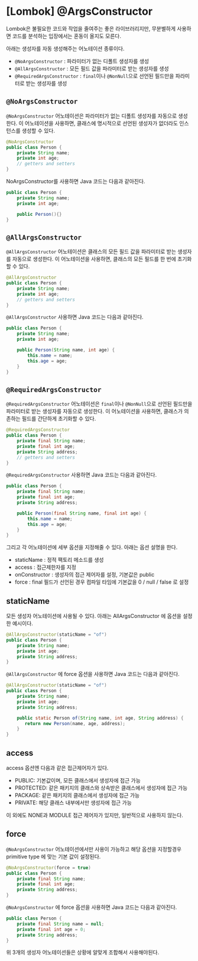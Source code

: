 # [Lombok] @ArgsConstructor

Lombok은 불필요한 코드와 작업을 줄여주는 좋은 라이브러리지만, 무분별하게 사용하면 코드를 분석하는 입장에서는 혼동이 올지도 모른다.

아래는 생성자를 자동 생성해주는 어노테이션 종류이다.

- `@NoArgsConstructor` : 파라미터가 없는 디폴트 생성자를 생성
- `@AllArgsConstructor` : 모든 필드 값을 파라미터로 받는 생성자를 생성
- `@RequiredArgsConstructor` : `final`이나 `@NonNull`으로 선언된 필드만을 파라미터로 받는 생성자를 생성

## `@NoArgsConstructor`

`@NoArgsConstructor` 어노테이션은 파라미터가 없는 디폴트 생성자를 자동으로 생성한다. 이 어노테이션을 사용하면, 클래스에 명시적으로 선언된 생성자가 없더라도 인스턴스를 생성할 수 있다.

```java
@NoArgsConstructor
public class Person {
    private String name;
    private int age;
    // getters and setters
}
```

NoArgsConstructor를 사용하면 Java 코드는 다음과 같아진다.

```java
public class Person {
    private String name;
    private int age;

	public Person(){}
}
```

## `@AllArgsConstructor`

`@AllArgsConstructor` 어노테이션은 클래스의 모든 필드 값을 파라미터로 받는 생성자를 자동으로 생성한다. 이 어노테이션을 사용하면, 클래스의 모든 필드를 한 번에 초기화할 수 있다.

```java
@AllArgsConstructor
public class Person {
    private String name;
    private int age;
    // getters and setters
}
```

`@AllArgsConstructor` 사용하면 Java 코드는 다음과 같아진다.

```java
public class Person {
    private String name;
    private int age;

    public Person(String name, int age) {
    	this.name = name;
        this.age = age;
    }
}
```

## `@RequiredArgsConstructor`

`@RequiredArgsConstructor` 어노테이션은 `final`이나 `@NonNull`으로 선언된 필드만을 파라미터로 받는 생성자를 자동으로 생성한다. 이 어노테이션을 사용하면, 클래스가 의존하는 필드를 간단하게 초기화할 수 있다.

```java
@RequiredArgsConstructor
public class Person {
    private final String name;
    private final int age;
    private String address;
    // getters and setters
}
```

`@RequiredArgsConstructor` 사용하면 Java 코드는 다음과 같아진다.

```java
public class Person {
    private final String name;
    private final int age;
    private String address;

	public Person(final String name, final int age) {
    	this.name = name;
        this.age = age;
    }
}
```

그리고 각 어노테이션에 세부 옵션을 지정해줄 수 있다. 아래는 옵션 설명을 한다.

- staticName : 정적 팩토리 메소드를 생성
- access : 접근제한자를 지정
- onConstructor : 생성자의 접근 제어자를 설정, 기본값은 public
- force : final 필드가 선언된 경우 컴파일 타임에 기본값을 0 / null / false 로 설정

## staticName

모든 생성자 어노테이션에 사용될 수 있다. 아래는 AllArgsConstructor 에 옵션을 설정한 예시이다.

```java
@AllArgsConstructor(staticName = "of")
public class Person {
    private String name;
    private int age;
    private String address;
}
```

`@AllArgsConstructor` 에 force 옵션을 사용하면 Java 코드는 다음과 같아진다.

```java
@AllArgsConstructor(staticName = "of")
public class Person {
    private String name;
    private int age;
    private String address;

    public static Person of(String name, int age, String address) {
       return new Person(name, age, address);
    }
}
```

## access

access 옵션엔 다음과 같은 접근제어자가 있다.

- PUBLIC: 기본값이며, 모든 클래스에서 생성자에 접근 가능
- PROTECTED: 같은 패키지의 클래스와 상속받은 클래스에서 생성자에 접근 가능
- PACKAGE: 같은 패키지의 클래스에서 생성자에 접근 가능
- PRIVATE: 해당 클래스 내부에서만 생성자에 접근 가능

이 외에도 NONE과 MODULE 접근 제어자가 있지만, 일반적으로 사용하지 않는다.

## force

`@NoArgsConstructor` 어노테이션에서만 사용이 가능하고 해당 옵션을 지정할경우 primitive type 에 맞는 기본 값이 설정된다.

```java
@NoArgsConstructor(force = true)
public class Person {
    private final String name;
    private final int age;
    private String address;
}
```

`@NoArgsConstructor` 에 force 옵션을 사용하면 Java 코드는 다음과 같아진다.

```java
public class Person {
    private final String name = null;
    private final int age = 0;
    private String address;
}
```

위 3개의 생성자 어노테이션들은 상황에 알맞게 조합해서 사용해야된다.

